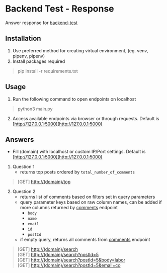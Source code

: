 # Backend Test - Response  

Answer response for [backend-test](https://github.com/tribehired-devs/backend-test)  

## Installation  
1. Use preferred method for creating virtual environment, (eg. venv, pipenv, pipenv)  
2. Install packages required  
> pip install -r requirements.txt  

## Usage  
1. Run the following command to open endpoints on localhost  
> python3 main.py  
2. Access available endpoints via browser or through requests. Default is [http://127.0.0.1:5000](http://127.0.0.1:5000)  

## Answers  
- Fill (domain) with localhost or custom IP/Port settings. Default is [http://127.0.0.1:5000](http://127.0.0.1:5000)    
1. Question 1    
    - returns top posts ordered by `total_number_of_comments`  

> [GET] [http://(domain)/top](http://127.0.0.1:5000/top)  

2. Question 2  
    - returns list of comments based on filters set in query parameters  
    - query parameter keys based on raw column names, can be added if more columns returned by [comments](https://jsonplaceholder.typicode.com/comments) endpoint    
        - `body`  
        - `name`  
        - `email`  
        - `id`  
        - `postId`  
    - if empty query, returns all comments from [comments](https://jsonplaceholder.typicode.com/comments) endpoint  
  
> [GET] [http://(domain)/search](http://127.0.0.1:5000/search)  
> [GET] [http://(domain)/search?postId=5](http://127.0.0.1:5000/search?postId=5)  
> [GET] [http://(domain)/search?postId=5&body=labor](http://127.0.0.1:5000/search?postId=5&body=labor)  
> [GET] [http://(domain)/search?postId=5&email=co](http://127.0.0.1:5000/search?postId=5&email=co)  